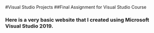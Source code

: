 #Visual Studio Projects
##Final Assignment for Visual Studio Course
### Here is a very basic website that I created using Microsoft Visual Studio 2019.

